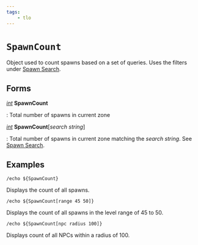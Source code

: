```yaml
---
tags:
    - tlo
---
```


# `SpawnCount`

Object used to count spawns based on a set of queries. Uses the filters under [Spawn Search].

## Forms

[_int_][int] **SpawnCount**

:   Total number of spawns in current zone


[_int_][int] **SpawnCount**[_search string_]

:   Total number of spawns in current zone matching the _search string_. See [Spawn Search].


## Examples

```
/echo ${SpawnCount}
```

Displays the count of all spawns.

```
/echo ${SpawnCount[range 45 50]}
```

Displays the count of all spawns in the level range of 45 to 50.

```
/echo ${SpawnCount[npc radius 100]}
```

Displays count of all NPCs within a radius of 100.


[int]: ../data-types/datatype-int.md
[Spawn Search]: ../../reference/general/spawn-search.md

